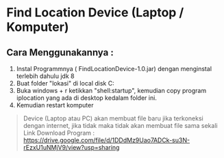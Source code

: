# Find Location Device (Laptop / Komputer)

## Cara Menggunakannya :
1. Instal Programmnya ( FindLocationDevice-1.0.jar) dengan menginstal terlebih dahulu jdk 8
2. Buat folder "lokasi" di local disk C:
3. Buka windows + r ketikkan "shell:startup", kemudian copy program iplocation yang ada di desktop kedalam folder ini. 
4. Kemudian restart komputer 

> Device (Laptop atau PC) akan membuat file baru jika terkoneksi dengan internet, jika tidak maka tidak akan membuat file sama sekali
> Link Download Program : https://drive.google.com/file/d/1DDdMz9Uao7ADCk-su3N-rEzxU1uNMjV9/view?usp=sharing
